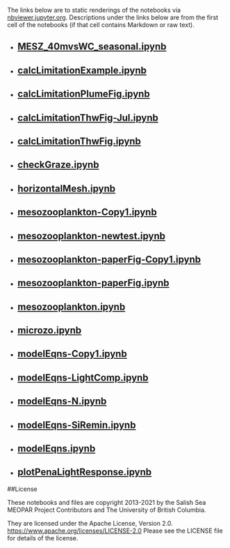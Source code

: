 The links below are to static renderings of the notebooks via
[nbviewer.jupyter.org](https://nbviewer.jupyter.org/).
Descriptions under the links below are from the first cell of the notebooks
(if that cell contains Markdown or raw text).

* ## [MESZ_40mvsWC_seasonal.ipynb](https://nbviewer.jupyter.org/github/SalishSeaCast/analysis-elise-2/blob/master/notebooks/modelEqs/MESZ_40mvsWC_seasonal.ipynb)  
    
* ## [calcLimitationExample.ipynb](https://nbviewer.jupyter.org/github/SalishSeaCast/analysis-elise-2/blob/master/notebooks/modelEqs/calcLimitationExample.ipynb)  
    
* ## [calcLimitationPlumeFig.ipynb](https://nbviewer.jupyter.org/github/SalishSeaCast/analysis-elise-2/blob/master/notebooks/modelEqs/calcLimitationPlumeFig.ipynb)  
    
* ## [calcLimitationThwFig-Jul.ipynb](https://nbviewer.jupyter.org/github/SalishSeaCast/analysis-elise-2/blob/master/notebooks/modelEqs/calcLimitationThwFig-Jul.ipynb)  
    
* ## [calcLimitationThwFig.ipynb](https://nbviewer.jupyter.org/github/SalishSeaCast/analysis-elise-2/blob/master/notebooks/modelEqs/calcLimitationThwFig.ipynb)  
    
* ## [checkGraze.ipynb](https://nbviewer.jupyter.org/github/SalishSeaCast/analysis-elise-2/blob/master/notebooks/modelEqs/checkGraze.ipynb)  
    
* ## [horizontalMesh.ipynb](https://nbviewer.jupyter.org/github/SalishSeaCast/analysis-elise-2/blob/master/notebooks/modelEqs/horizontalMesh.ipynb)  
    
* ## [mesozooplankton-Copy1.ipynb](https://nbviewer.jupyter.org/github/SalishSeaCast/analysis-elise-2/blob/master/notebooks/modelEqs/mesozooplankton-Copy1.ipynb)  
    
* ## [mesozooplankton-newtest.ipynb](https://nbviewer.jupyter.org/github/SalishSeaCast/analysis-elise-2/blob/master/notebooks/modelEqs/mesozooplankton-newtest.ipynb)  
    
* ## [mesozooplankton-paperFig-Copy1.ipynb](https://nbviewer.jupyter.org/github/SalishSeaCast/analysis-elise-2/blob/master/notebooks/modelEqs/mesozooplankton-paperFig-Copy1.ipynb)  
    
* ## [mesozooplankton-paperFig.ipynb](https://nbviewer.jupyter.org/github/SalishSeaCast/analysis-elise-2/blob/master/notebooks/modelEqs/mesozooplankton-paperFig.ipynb)  
    
* ## [mesozooplankton.ipynb](https://nbviewer.jupyter.org/github/SalishSeaCast/analysis-elise-2/blob/master/notebooks/modelEqs/mesozooplankton.ipynb)  
    
* ## [microzo.ipynb](https://nbviewer.jupyter.org/github/SalishSeaCast/analysis-elise-2/blob/master/notebooks/modelEqs/microzo.ipynb)  
    
* ## [modelEqns-Copy1.ipynb](https://nbviewer.jupyter.org/github/SalishSeaCast/analysis-elise-2/blob/master/notebooks/modelEqs/modelEqns-Copy1.ipynb)  
    
* ## [modelEqns-LightComp.ipynb](https://nbviewer.jupyter.org/github/SalishSeaCast/analysis-elise-2/blob/master/notebooks/modelEqs/modelEqns-LightComp.ipynb)  
    
* ## [modelEqns-N.ipynb](https://nbviewer.jupyter.org/github/SalishSeaCast/analysis-elise-2/blob/master/notebooks/modelEqs/modelEqns-N.ipynb)  
    
* ## [modelEqns-SiRemin.ipynb](https://nbviewer.jupyter.org/github/SalishSeaCast/analysis-elise-2/blob/master/notebooks/modelEqs/modelEqns-SiRemin.ipynb)  
    
* ## [modelEqns.ipynb](https://nbviewer.jupyter.org/github/SalishSeaCast/analysis-elise-2/blob/master/notebooks/modelEqs/modelEqns.ipynb)  
    
* ## [plotPenaLightResponse.ipynb](https://nbviewer.jupyter.org/github/SalishSeaCast/analysis-elise-2/blob/master/notebooks/modelEqs/plotPenaLightResponse.ipynb)  
    

##License

These notebooks and files are copyright 2013-2021
by the Salish Sea MEOPAR Project Contributors
and The University of British Columbia.

They are licensed under the Apache License, Version 2.0.
https://www.apache.org/licenses/LICENSE-2.0
Please see the LICENSE file for details of the license.
